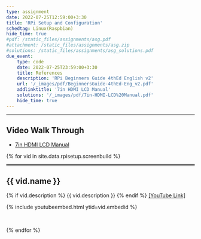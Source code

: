 ```yaml
---
type: assignment
date: 2022-07-25T12:59:00+3:30
title: 'RPi Setup and Configuration'
schedtag: Linux(Raspbian)
hide_time: true
#pdf: /static_files/assignments/asg.pdf
#attachment: /static_files/assignments/asg.zip
#solutions: /static_files/assignments/asg_solutions.pdf
due_event: 
    type: code
    date: 2022-07-25T23:59:00+3:30
    title: References 
    description: 'RPi Beginners Guide 4thEd English v2'
    url: '/_images/pdf/BeginnersGuide-4thEd-Eng_v2.pdf'
    addlinktitle: '7in HDMI LCD Manual'
    solutions: '/_images/pdf/7in-HDMI-LCD%20Manual.pdf'
    hide_time: true
---
```


 
 ---
## Video Walk Through

- [7in HDMI LCD Manual](/_images/pdf/7in-HDMI-LCD%20Manual.pdf)

{% for vid in site.data.rpisetup.screenbuild %}
<div style="border-top: 2px solid black;">
<h2>{{ vid.name }}</h2>
{% if vid.description %}
{{ vid.description }}
{% endif %}
<a href="{{ vid.youtubelink }}">[YouTube Link]</a>
<br>

{% include youtubeembed.html  ytid=vid.embedid %}

<br>


{% endfor %}
</div>
